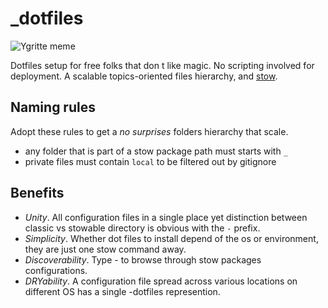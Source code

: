 _dotfiles
=========

![Ygritte meme](https://dl.dropboxusercontent.com/u/1026715/ygritte-meme.png)

Dotfiles setup for free folks that don t like magic.
No scripting involved for deployment. A scalable topics-oriented files hierarchy, and [stow](https://taihen.org/managing-dotfiles-with-gnu-stow/).

Naming rules
------------

Adopt these rules to get a *no surprises* folders hierarchy that scale.

- any folder that is part of a stow package path must starts with `_`
- private files must contain `local` to be filtered out by gitignore

Benefits
--------

- *Unity*. All configuration files in a single place yet distinction between 
  classic vs stowable directory is obvious with the `-` prefix.
- *Simplicity*. Whether dot files to install depend of the os or environment, 
  they are just one stow command away.
- *Discoverability*. Type -<TAB> to browse through stow packages 
  configurations.  
- *DRYability*. A configuration file spread across various locations on 
  different OS has a single -dotfiles represention.

